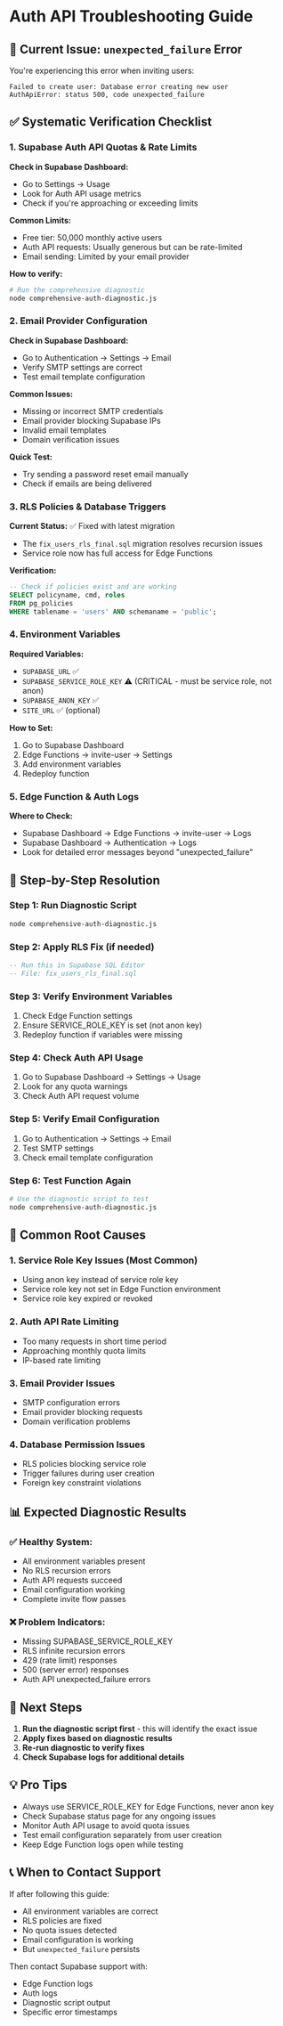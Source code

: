 # Auth API Troubleshooting Guide

## 🚨 Current Issue: `unexpected_failure` Error

You're experiencing this error when inviting users:
```
Failed to create user: Database error creating new user
AuthApiError: status 500, code unexpected_failure
```

## ✅ Systematic Verification Checklist

### 1. **Supabase Auth API Quotas & Rate Limits**

**Check in Supabase Dashboard:**
- Go to Settings → Usage
- Look for Auth API usage metrics
- Check if you're approaching or exceeding limits

**Common Limits:**
- Free tier: 50,000 monthly active users
- Auth API requests: Usually generous but can be rate-limited
- Email sending: Limited by your email provider

**How to verify:**
```bash
# Run the comprehensive diagnostic
node comprehensive-auth-diagnostic.js
```

### 2. **Email Provider Configuration**

**Check in Supabase Dashboard:**
- Go to Authentication → Settings → Email
- Verify SMTP settings are correct
- Test email template configuration

**Common Issues:**
- Missing or incorrect SMTP credentials
- Email provider blocking Supabase IPs
- Invalid email templates
- Domain verification issues

**Quick Test:**
- Try sending a password reset email manually
- Check if emails are being delivered

### 3. **RLS Policies & Database Triggers**

**Current Status:** ✅ Fixed with latest migration
- The `fix_users_rls_final.sql` migration resolves recursion issues
- Service role now has full access for Edge Functions

**Verification:**
```sql
-- Check if policies exist and are working
SELECT policyname, cmd, roles 
FROM pg_policies 
WHERE tablename = 'users' AND schemaname = 'public';
```

### 4. **Environment Variables**

**Required Variables:**
- `SUPABASE_URL` ✅
- `SUPABASE_SERVICE_ROLE_KEY` ⚠️ (CRITICAL - must be service role, not anon)
- `SUPABASE_ANON_KEY` ✅
- `SITE_URL` ✅ (optional)

**How to Set:**
1. Go to Supabase Dashboard
2. Edge Functions → invite-user → Settings
3. Add environment variables
4. Redeploy function

### 5. **Edge Function & Auth Logs**

**Where to Check:**
- Supabase Dashboard → Edge Functions → invite-user → Logs
- Supabase Dashboard → Authentication → Logs
- Look for detailed error messages beyond "unexpected_failure"

## 🔧 Step-by-Step Resolution

### Step 1: Run Diagnostic Script
```bash
node comprehensive-auth-diagnostic.js
```

### Step 2: Apply RLS Fix (if needed)
```sql
-- Run this in Supabase SQL Editor
-- File: fix_users_rls_final.sql
```

### Step 3: Verify Environment Variables
1. Check Edge Function settings
2. Ensure SERVICE_ROLE_KEY is set (not anon key)
3. Redeploy function if variables were missing

### Step 4: Check Auth API Usage
1. Go to Supabase Dashboard → Settings → Usage
2. Look for any quota warnings
3. Check Auth API request volume

### Step 5: Verify Email Configuration
1. Go to Authentication → Settings → Email
2. Test SMTP settings
3. Check email template configuration

### Step 6: Test Function Again
```bash
# Use the diagnostic script to test
node comprehensive-auth-diagnostic.js
```

## 🚨 Common Root Causes

### 1. **Service Role Key Issues** (Most Common)
- Using anon key instead of service role key
- Service role key not set in Edge Function environment
- Service role key expired or revoked

### 2. **Auth API Rate Limiting**
- Too many requests in short time period
- Approaching monthly quota limits
- IP-based rate limiting

### 3. **Email Provider Issues**
- SMTP configuration errors
- Email provider blocking requests
- Domain verification problems

### 4. **Database Permission Issues**
- RLS policies blocking service role
- Trigger failures during user creation
- Foreign key constraint violations

## 📊 Expected Diagnostic Results

### ✅ Healthy System:
- All environment variables present
- No RLS recursion errors
- Auth API requests succeed
- Email configuration working
- Complete invite flow passes

### ❌ Problem Indicators:
- Missing SUPABASE_SERVICE_ROLE_KEY
- RLS infinite recursion errors
- 429 (rate limit) responses
- 500 (server error) responses
- Auth API unexpected_failure errors

## 🎯 Next Steps

1. **Run the diagnostic script first** - this will identify the exact issue
2. **Apply fixes based on diagnostic results**
3. **Re-run diagnostic to verify fixes**
4. **Check Supabase logs for additional details**

## 💡 Pro Tips

- Always use SERVICE_ROLE_KEY for Edge Functions, never anon key
- Check Supabase status page for any ongoing issues
- Monitor Auth API usage to avoid quota issues
- Test email configuration separately from user creation
- Keep Edge Function logs open while testing

## 📞 When to Contact Support

If after following this guide:
- All environment variables are correct
- RLS policies are fixed
- No quota issues detected
- Email configuration is working
- But `unexpected_failure` persists

Then contact Supabase support with:
- Edge Function logs
- Auth logs
- Diagnostic script output
- Specific error timestamps